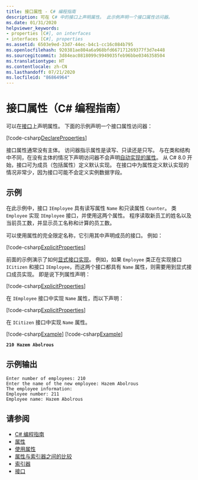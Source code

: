 ```yaml
---
title: 接口属性 - C# 编程指南
description: 可在 C# 中的接口上声明属性。 此示例声明一个接口属性访问器。
ms.date: 01/31/2020
helpviewer_keywords:
- properties [C#], on interfaces
- interfaces [C#], properties
ms.assetid: 6503e9ed-33d7-44ec-b4c1-cc16c084b795
ms.openlocfilehash: 920381ae804a6a968bfd667171269377f3d7e448
ms.sourcegitcommit: 3d84eac0818099c9949035feb96bbe0346358504
ms.translationtype: HT
ms.contentlocale: zh-CN
ms.lasthandoff: 07/21/2020
ms.locfileid: "86864964"
---
```

# <a name="interface-properties-c-programming-guide"></a>接口属性（C# 编程指南）

可以在[接口](../../language-reference/keywords/interface.md)上声明属性。 下面的示例声明一个接口属性访问器：

[!code-csharp[DeclareProperties](~/samples/snippets/csharp/interfaces/properties.cs#DeclareInterfaceProperties)]

接口属性通常没有主体。 访问器指示属性是读写、只读还是只写。 与在类和结构中不同，在没有主体的情况下声明访问器不会声明[自动实现的属性](auto-implemented-properties.md)。 从 C# 8.0 开始，接口可为成员（包括属性）定义默认实现。 在接口中为属性定义默认实现的情况非常少，因为接口可能不会定义实例数据字段。

## <a name="example"></a>示例

在此示例中，接口 `IEmployee` 具有读写属性 `Name` 和只读属性 `Counter`。 类 `Employee` 实现 `IEmployee` 接口，并使用这两个属性。 程序读取新员工的姓名以及当前员工数，并显示员工名称和计算的员工数。

可以使用属性的完全限定名称，它引用其中声明成员的接口。 例如：

[!code-csharp[ExplicitProperties](~/samples/snippets/csharp/interfaces/properties.cs#ExplicitImplementation)]

前面的示例演示了如何[显式接口实现](../interfaces/explicit-interface-implementation.md)。 例如，如果 `Employee` 类正在实现接口 `ICitizen` 和接口 `IEmployee`，而这两个接口都具有 `Name` 属性，则需要用到显式接口成员实现。 即是说下列属性声明：

[!code-csharp[ExplicitProperties](~/samples/snippets/csharp/interfaces/properties.cs#ExplicitImplementation)]

在 `IEmployee` 接口中实现 `Name` 属性，而以下声明：

[!code-csharp[ExplicitProperties](~/samples/snippets/csharp/interfaces/properties.cs#CitizenImplementation)]

在 `ICitizen` 接口中实现 `Name` 属性。

[!code-csharp[Example](~/samples/snippets/csharp/interfaces/properties.cs#PropertyExample)]
[!code-csharp[Example](~/samples/snippets/csharp/interfaces/properties.cs#UseProperty)]

**`210 Hazem Abolrous`**

## <a name="sample-output"></a>示例输出

```console
Enter number of employees: 210
Enter the name of the new employee: Hazem Abolrous
The employee information:
Employee number: 211
Employee name: Hazem Abolrous
```

## <a name="see-also"></a>请参阅

- [C# 编程指南](../index.md)
- [属性](./properties.md)
- [使用属性](./using-properties.md)
- [属性与索引器之间的比较](../indexers/comparison-between-properties-and-indexers.md)
- [索引器](../indexers/index.md)
- [接口](../interfaces/index.md)
